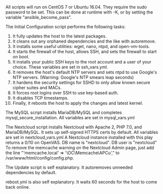 All scripts will run on CentOS 7 or Ubuntu 16.04. They require the sudo password to be set. This can be done at runtime with -K, or by setting the variable "ansible_become_pass".

The Initial Configuration script performs the following tasks:

1. It fully updates the host to the latest packages.
2. It cleans out any orphaned dependencies and the like with autoremove.
3. It installs some useful utilities: wget, nano, ntpd, and open-vm-tools.
4. It starts the firewall of the host, allows SSH, and sets the firewall to start on boot.
5. It installs your public SSH keys to the root account and a user of your choice. These variables are set in ssh_vars.yml.
6. It removes the host's default NTP servers and sets ntpd to use Google's NTP servers. (Warning: Google's NTP smears leap seconds)
7. It hardens the security settings for SSHD to only allow known secure cipher suites and MACs.
8. It forces root logins over SSH to use key-based auth.
9. It disables TCP timestamps.
10. Finally, it reboots the host to apply the changes and latest kernel.

The MySQL script installs MariaDB/MySQL and completes mysql_secure_installation. All variables are set in mysql_vars.yml

The Nextcloud script installs Nextcloud with Apache 2, PHP 7.0, and MariaDB/MySQL. It sets up self-signed HTTPS certs by default. All variables are set in nextcloud_vars.yml
A Nextcloud instance installed with this play returns a 0/10 on OpenVAS.
DB name is "nextcloud". DB user is "nextcloud"
To remove the memcache warning on the Nextcloud Admin page, just add the line "'memcache.local' => '\OC\Memcache\APCu'," to /var/www/html/config/config.php.

The Update script is self explanatory. It autoremoves unneeded dependencies by default.

reboot.yml is also self explanatory. It waits 60 seconds for the host to come back online.